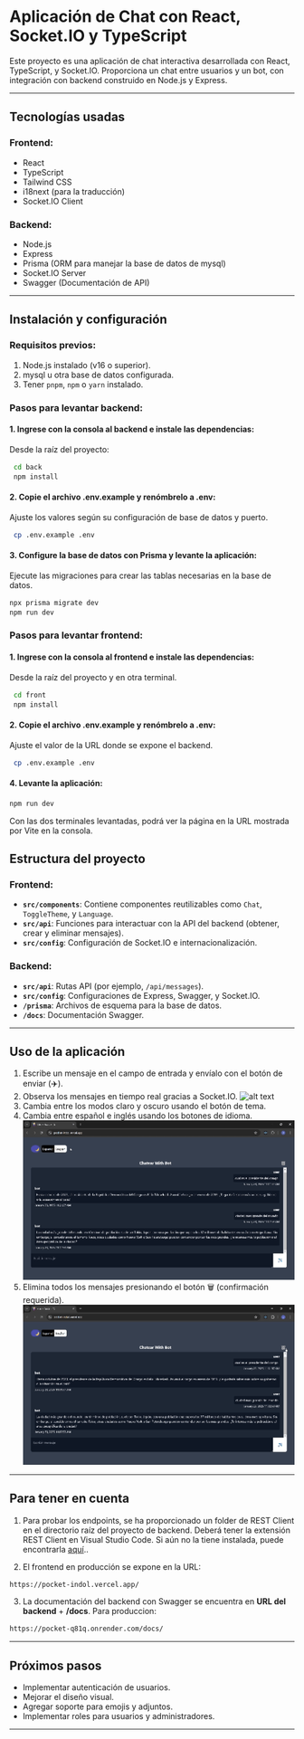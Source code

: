 # Aplicación de Chat con React, Socket.IO y TypeScript

Este proyecto es una aplicación de chat interactiva desarrollada con React, TypeScript, y Socket.IO. Proporciona un chat entre usuarios y un bot, con integración con backend construido en Node.js y Express.

---

## **Tecnologías usadas**
 
### **Frontend:**
- React
- TypeScript  
- Tailwind CSS
- i18next (para la traducción)
- Socket.IO Client

### **Backend:**
- Node.js
- Express
- Prisma (ORM para manejar la base de datos de mysql)
- Socket.IO Server
- Swagger (Documentación de API)

---

## **Instalación y configuración**

### **Requisitos previos:**
1. Node.js instalado (v16 o superior).
2. mysql u otra base de datos configurada.
3. Tener `pnpm`, `npm` o `yarn` instalado.

### **Pasos para levantar backend:**

#### **1. Ingrese con la consola al backend e instale las dependencias:**
Desde la raíz del proyecto:
```bash
 cd back
 npm install
```

#### **2. Copie el archivo .env.example y renómbrelo a .env:**
Ajuste los valores según su configuración de base de datos y puerto.
```bash
 cp .env.example .env
```

#### **3. Configure la base de datos con Prisma y levante la aplicación:**
Ejecute las migraciones para crear las tablas necesarias en la base de datos.
```bash
npx prisma migrate dev
npm run dev
```

### **Pasos para levantar frontend:**

#### **1. Ingrese con la consola al frontend e instale las dependencias:**
Desde la raíz del proyecto y en otra terminal.
```bash
 cd front
 npm install
```

#### **2. Copie el archivo .env.example y renómbrelo a .env:**
Ajuste el valor de la URL donde se expone el backend.
```bash
 cp .env.example .env
```

#### **4. Levante la aplicación:**
```bash
npm run dev
```

Con las dos terminales levantadas, podrá ver la página en la URL mostrada por Vite en la consola.

## **Estructura del proyecto**

### **Frontend:**
- **`src/components`**: Contiene componentes reutilizables como `Chat`, `ToggleTheme`, y `Language`.
- **`src/api`**: Funciones para interactuar con la API del backend (obtener, crear y eliminar mensajes).
- **`src/config`**: Configuración de Socket.IO e internacionalización.

### **Backend:**
- **`src/api`**: Rutas API (por ejemplo, `/api/messages`).
- **`src/config`**: Configuraciones de Express, Swagger, y Socket.IO.
- **`/prisma`**: Archivos de esquema para la base de datos.
- **`/docs`**: Documentación Swagger.

---

## **Uso de la aplicación**

1. Escribe un mensaje en el campo de entrada y envíalo con el botón de enviar (✈️).
2. Observa los mensajes en tiempo real gracias a Socket.IO.
![alt text](/assets/socket.gif)
3. Cambia entre los modos claro y oscuro usando el botón de tema.
4. Cambia entre español e inglés usando los botones de idioma.
![alt text](/assets/theme.gif)
5. Elimina todos los mensajes presionando el botón 🗑️ (confirmación requerida).
![alt text](/assets/delete.gif)


---

## **Para tener en cuenta**

1. Para probar los endpoints, se ha proporcionado un folder de REST Client en el directorio raíz del proyecto de backend. Deberá tener la extensión REST Client en Visual Studio Code. Si aún no la tiene instalada, puede encontrarla [aquí](https://marketplace.visualstudio.com/items?itemName=humao.rest-client)..

2. El frontend en producción se expone en la URL: 
```bash
https://pocket-indol.vercel.app/
```
3. La documentación del backend con Swagger se encuentra en **URL del backend** + **/docs**. Para produccion:

```bash
https://pocket-q81q.onrender.com/docs/
```
---

## **Próximos pasos**
- Implementar autenticación de usuarios.
- Mejorar el diseño visual.
- Agregar soporte para emojis y adjuntos.
- Implementar roles para usuarios y administradores.

---

